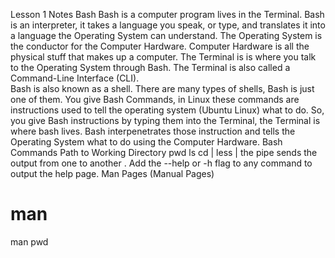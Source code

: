 
Lesson 1 Notes
Bash
Bash is a computer program lives in the Terminal.
Bash is an interpreter, it takes a language you speak, or type, and translates it into a language the Operating System can understand.
The Operating System is the conductor for the Computer Hardware.
Computer Hardware is all the physical stuff that makes up a computer.
The Terminal is is where you talk to the Operating System through Bash. 
The Terminal is also called a Command-Line Interface (CLI).  
Bash is also known as a shell.  There are many types of shells, Bash is just one of them.
You give Bash Commands, in Linux these commands are instructions used to tell the operating system (Ubuntu Linux) what to do.
So, you give Bash instructions by typing them into the Terminal, the Terminal is where bash lives.  Bash interpenetrates those instruction and tells the Operating System what to do using the Computer Hardware. 
Bash Commands
Path to Working Directory
pwd
ls
cd
<cmd> | less
| the pipe sends the output from one <cmd> to another <cmd>.
Add the --help or -h flag to any command to output the help page.
Man Pages (Manual Pages)
# man <command>
man pwd
